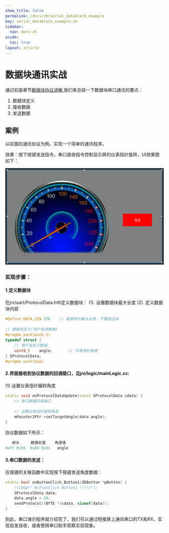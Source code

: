 ```yaml
---
show_title: false
permalink: /docs/zh/serial_datablock_example
key: serial_datablock_example-zh
sidebar:
  nav: docs-zh
aside:
  toc: true
layout: article
---
```


# 数据块通讯实战

通过前面章节[数据块协议讲解](serial_datablock_introdoction),我们来总结一下数据块串口通讯的要点：

1. 数据块定义
2. 接收数据
3. 发送数据

## 案例

以前面的通讯协议为例，实现一个简单的通讯程序。

效果：按下按键发送指令，串口接收指令控制显示屏的仪表指针旋转，UI效果图如下：

![](assets/serial/serial_datablock_example.png)

### 实现步骤：

#### 1.定义数据块
在jni/uart/ProtocolData.h中定义数据块：
(1). 设置数据块最大长度
(2). 定义数据块内容

```c++
#define DATA_LEN 256	// 数据块的最大长度，不要超过2K

// 数据块定义(用户有效数据)
#pragma pack(push,1)
typedef struct {
	// 用户自定义数据
	uint8_t    angle;		// 仪表指针角度
} SProtocolData;
#pragma pack(pop)
```

#### 2.界面接收到协议数据的回调接口，见jni/logic/mainLogic.cc:
(1).设置仪表指针偏转角度
```c++
static void onProtocolDataUpdate(const SProtocolData &data) {
	// 串口数据回调接口

	// 设置仪表指针旋转角度
	mPointer1Ptr->setTargetAngle(data.angle);
}
```

协议数据如下所示：
```c++
   帧头     数据长度    角度值
0xFF 0x55  0x00 0x01   angle
```

#### 3.串口数据的发送：
在按键的关联函数中实现按下按键发送角度数据：

```c++
static bool onButtonClick_Button1(ZKButton *pButton) {
    //LOGD(" ButtonClick Button1 !!!\n");
	SProtocolData data;
	data.angle = 20;
	sendProtocol((BYTE *)&data, sizeof(data));
}
```

到此，串口演示程序就介绍完了，我们可以通过短接屏上通讯串口的TX和RX，实现自发自收，或者使用串口助手观察实验现象。
